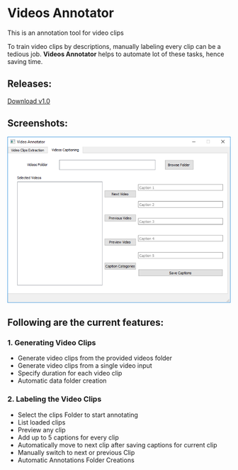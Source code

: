# Videos Annotator
This is an annotation tool for video clips

To train video clips by descriptions, manually labeling every clip can be a tedious job.
<b>Videos Annotator</b> helps to automate lot of these tasks, hence saving time.

## Releases:
[Download v1.0](https://github.com/AdnanMuhib/VideosAnnotator/releases/tag/v1.0)

## Screenshots:
![Screenshot](Screenshot.png)

## Following are the current features:

### 1. Generating Video Clips
- Generate video clips from the provided videos folder
- Generate video clips from a single video input
- Specify duration for each video clip
- Automatic data folder creation

### 2. Labeling the Video Clips
- Select the clips Folder to start annotating
- List loaded clips
- Preview any clip
- Add up to 5 captions for every clip
- Automatically move to next clip after saving captions for current clip
- Manually switch to next or previous Clip
- Automatic Annotations Folder Creations
